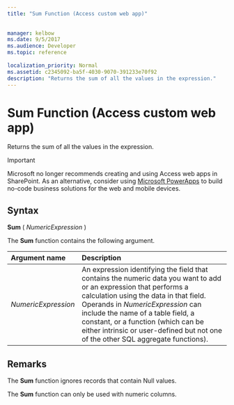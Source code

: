 ```yaml
---
title: "Sum Function (Access custom web app)"
 
 
manager: kelbow
ms.date: 9/5/2017
ms.audience: Developer
ms.topic: reference
  
localization_priority: Normal
ms.assetid: c2345092-ba5f-4030-9070-391233e70f92
description: "Returns the sum of all the values in the expression."
---
```


# Sum Function (Access custom web app)

Returns the sum of all the values in the expression.
  
> [!IMPORTANT]
> Microsoft no longer recommends creating and using Access web apps in SharePoint. As an alternative, consider using [Microsoft PowerApps](https://powerapps.microsoft.com/en-us/) to build no-code business solutions for the web and mobile devices. 
  
## Syntax

 **Sum** (  *NumericExpression*  ) 
  
The **Sum** function contains the following argument. 
  
|**Argument name**|**Description**|
|:-----|:-----|
| *NumericExpression*  <br/> |An expression identifying the field that contains the numeric data you want to add or an expression that performs a calculation using the data in that field. Operands in  *NumericExpression*  can include the name of a table field, a constant, or a function (which can be either intrinsic or user-defined but not one of the other SQL aggregate functions).  <br/> |
   
## Remarks

The **Sum** function ignores records that contain Null values. 
  
The **Sum** function can only be used with numeric columns. 
  

